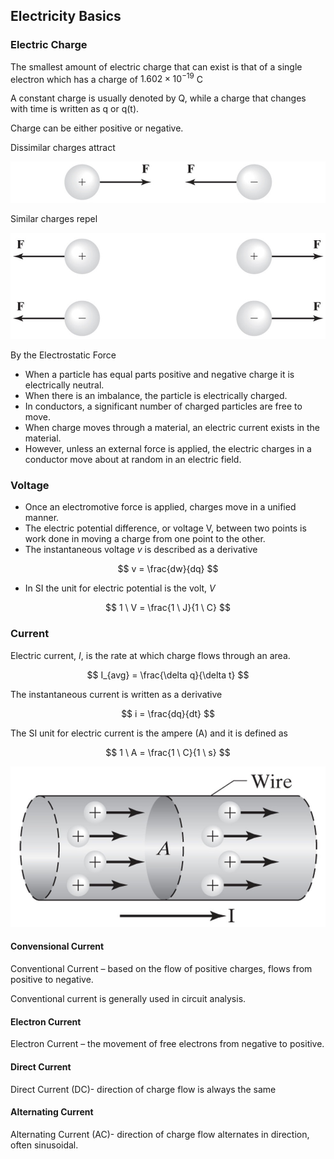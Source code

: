 ## Electricity Basics

### Electric Charge

The smallest amount of electric charge that can exist is that of a single electron which has a charge of $1.602 \times 10^{-19}$ C

A constant charge is usually denoted by Q, while a charge that changes with time is written as q or q(t).

Charge can be either positive or negative.

Dissimilar charges attract

![opposite charges attract](images/opposite_charges_attract.jpg)

Similar charges repel

![like charges repel](images/like-charges-repel.jpg)

By the Electrostatic Force

 * When a particle has equal parts positive and negative charge it is electrically neutral.
 * When there is an imbalance, the particle is electrically charged.
 * In conductors, a significant number of charged particles are free to move.
 * When charge moves through a material, an electric current exists in the material.  
 * However, unless an external force is applied, the electric charges in a conductor move about at random in an electric field.

### Voltage

 * Once an electromotive force is applied, charges move in a unified manner.
 * The electric potential difference, or voltage V, between two points is work done in moving a charge from one point to the other. 
 * The instantaneous voltage $v$ is described as a derivative

$$ v = \frac{dw}{dq} $$

 * In SI the unit for electric potential is the volt, $V$

$$ 1 \ V = \frac{1 \ J}{1 \ C} $$

### Current

Electric current, $I$, is the rate at which charge flows through an area.

$$ I_{avg} = \frac{\delta q}{\delta t} $$

The instantaneous current is written as a derivative

$$ i = \frac{dq}{dt} $$

The SI unit for electric current is the ampere (A) and it is defined as

$$ 1 \ A = \frac{1 \ C}{1 \ s} $$

![current through a wire](images/current-through-wire.jpg)

#### Convensional Current

Conventional Current – based on the flow of positive charges, flows from positive to negative.

Conventional current is generally used in circuit analysis.

#### Electron Current

Electron Current – the movement of free electrons from negative to positive.

#### Direct Current

Direct Current (DC)- direction of charge flow is always the same

#### Alternating Current

Alternating Current (AC)- direction of charge flow alternates in direction, often sinusoidal.
